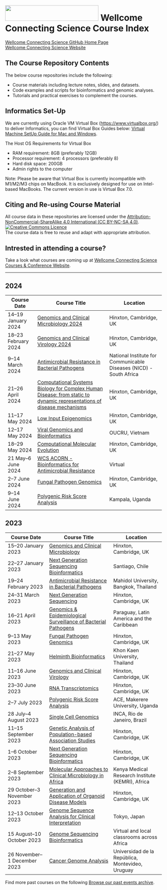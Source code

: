 # <img src="https://coursesandconferences.wellcomeconnectingscience.org/wp-content/themes/wcc_courses_and_conferences/dist/assets/svg/logo.svg" width="300" height="50"> Wellcome Connecting Science Course Index  

[Wellcome Connecting Science GitHub Home Page](https://github.com/WCSCourses) <br /> 
[Wellcome Connecting Science Website](https://coursesandconferences.wellcomeconnectingscience.org/)

## The Course Repository Contents

The below course repositories include the following:
- Course materials including lecture notes, slides, and datasets.
- Code examples and scripts for bioinformatics and genomic analyses.
- Tutorials and practical exercises to complement the courses. 

## Informatics Set-Up
We are currently using Oracle VM Virtual Box (https://www.virtualbox.org/) to deliver Informatics, you can find Virtual Box Guides below:
[Virtual Machine SetUp Guide for Mac and Windows](). <br />

The Host OS Requirements for Virtual Box <br />
- RAM requirement: 8GB (preferably 12GB) <br />
- Processor requirement: 4 processors (preferably 8) <br />
- Hard disk space: 200GB <br />
- Admin rights to the computer <br />

Note: Please be aware that Virtual Box is currently incompatible with M1/M2/M3 chips on MacBook.
It is exclusively designed for use on Intel-based MacBooks. The current version in use is Virtual Box 7.0.

## Citing and Re-using Course Material

All course data in these repositories are licensed under the <a rel="license" href="https://creativecommons.org/licenses/by-nc-sa/4.0/">Attribution-NonCommercial-ShareAlike 4.0 International (CC BY-NC-SA 4.0)</a>. <a rel="license" href="http://creativecommons.org/licenses/by/4.0/"><img alt="Creative Commons Licence" style="border-width:0" src="https://i.creativecommons.org/l/by-nc-sa/4.0/88x31.png" /></a><br /> 
The course data is free to reuse and adapt with appropriate attribution.

## Intrested in attending a course?

Take a look what courses are coming up at [Wellcome Connecting Science Courses & Conference Website](https://coursesandconferences.wellcomeconnectingscience.org/our-events/).

---

## 2024

| Course Date            | Course Title                                                                                                                                            | Location                    |
|------------------------|---------------------------------------------------------------------------------------------------------------------------------------------------------|-----------------------------|
| 14–19 January 2024     | [Genomics and Clinical Microbiology 2024](https://github.com/WCSCourses/GCM24)                                                                                                             | Hinxton, Cambridge, UK      |
| 18–23 February 2024    | [Genomics and Clinical Virology 2024](https://github.com/WCSCourses/GCV24)                                                                                                                 | Hinxton, Cambridge, UK      |
| 9–14 March 2024        | [Antimicrobial Resistance in Bacterial Pathogens](https://github.com/WCSCourses/AMR-Africa-24)                                                                                                      | National Institute for Communicable Diseases (NICD) - South Africa                    |
| 21–26 April 2024       | [Computational Systems Biology for Complex Human Disease: from static to dynamic representations of disease mechanisms](https://github.com/WCSCourses/CompSysBio24)                                | Hinxton, Cambridge, UK      |
| 11–17 May 2024         | [Low Input Epigenomics](https://github.com/WCSCourses/Low_Input_2024)           | Hinxton, Cambridge, UK      |
| 12–17 May 2024         | [Viral Genomics and Bioinformatics](https://github.com/WCSCourses/ViralBioinfAsia2024)   | OUCRU, Vietnam                       |
| 18–29 May 2024         | [Computational Molecular Evolution](https://coursesandconferences.wellcomeconnectingscience.org/event/computational-molecular-evolution-20240518/)                                                                                                                   | Hinxton, Cambridge, UK      |
| 21 May–6 June 2024     | [WCS ACORN - Bioinformatics for Antimicrobial Resistance](WCSCourses/ACORN-ClinAMR)                                                                                              | Virtual                     |
| 2–7 June 2024          | [Fungal Pathogen Genomics](https://github.com/WCSCourses/Fungal2024)                                                                                                                            | Hinxton, Cambridge, UK      |
| 9–14 June 2024         | [Polygenic Risk Score Analysis](https://github.com/WCSCourses/Polygenic_Risk_Scores)                                                                                                                       | Kampala, Uganda                     |


## 2023

| Course Date            | Course Title                                                                                                                                            | Location                    |
|------------------------|---------------------------------------------------------------------------------------------------------------------------------------------------------|-----------------------------|
| 15–20 January 2023     | [Genomics and Clinical Microbiology](https://coursesandconferences.wellcomeconnectingscience.org/event/genomics-and-clinical-microbiology-20230115/)                                                                                                                  | Hinxton, Cambridge, UK      |
| 22–27 January 2023     | [Next Generation Sequencing Bioinformatics](https://github.com/WCSCourses/NGS_Bio_Chile_23)                                                                                                           | Santiago, Chile |
| 19–24 February 2023    | [Antimicrobial Resistance in Bacterial Pathogens](https://github.com/WCSCourses/AMR-Asia-23)                                                                                                      | Mahidol University, Bangkok, Thailand   |
| 24–31 March 2023       | [Next Generation Sequencing](https://github.com/WCSCourses/NGS23)                                                                                                                          | Hinxton, Cambridge, UK      |
| 16–21 April 2023       | [Genomics & Epidemiological Surveillance of Bacterial Pathogens](https://github.com/WCSCourses/GenEpiLAC2023)                                                                                       | Paraguay, Latin America and the Caribbean |
| 9–13 May 2023          | [Fungal Pathogen Genomics](https://github.com/WCSCourses/fungal23)                                                                                                                            | Hinxton, Cambridge, UK      |
| 21–27 May 2023         | [Helminth Bioinformatics](https://github.com/WCSCourses/HelminthBioinformatics_2023)                                                                                                                             | Khon Kaen University, Thailand                        |
| 11–16 June 2023  | [Genomics and Clinical Virology](https://github.com/WCSCourses/GCV23) | Hinxton, Cambridge, UK      |
| 23–30 June 2023        | [RNA Transcriptomics](https://github.com/WCSCourses/RNATrans_23)   | Hinxton, Cambridge, UK      |
| 2–7 July 2023          | [Polygenic Risk Score Analysis](https://github.com/WCSCourses/prs_2023) |ACE, Makerere University, Uganda|
| 28 July–4 August 2023  | [Single Cell Genomics](https://github.com/WCSCourses/SingleCell_23)  | INCA, Rio de Janeiro, Brazil |
| 11–15 September 2023   | [Genetic Analysis of Population-based Association Studies](https://github.com/WCSCourses/Association_Studies_2023)                                                                                            | Hinxton, Cambridge, UK      |
| 1–6 October 2023       | [Next Generation Sequencing Bioinformatics](https://github.com/WCSCourses/NGSBio_Hinx_2023)                                                                                                           | Hinxton, Cambridge, UK      |
| 2–8 September 2023     | [Molecular Approaches to Clinical Microbiology in Africa](https://github.com/WCSCourses/MolAppAfrica_2023)                                                                                             | Kenya Medical Research Institute (KEMRI), Africa |
| 29 October–3 November 2023 | [Generation and Application of Organoid Disease Models](https://github.com/WCSCourses/Organoids23)                                                                                          | Hinxton, Cambridge, UK      |
| 12–13 October 2023     | [Genome Sequence Analysis for Clinical Interpretation](https://github.com/WCSCourses/ClinicalGenomeASIA-HGA23)                                                                                                | Tokyo, Japan                        |
| 15 August–10 October 2023 | [Genome Sequencing Bioinformatics](https://github.com/WCSCourses/GSBAfrica2023)   | Virtual and local classrooms across Africa |
| 26 November–1 December 2023 | [Cancer Genome Analysis](https://github.com/WCSCourses/Cancer_Genome_Analysis23)  | Universidad de la República, Montevideo, Uruguay |



Find more past courses on the following [Browse our past events archive](https://coursesandconferences.wellcomeconnectingscience.org/our-events/past-events/).

